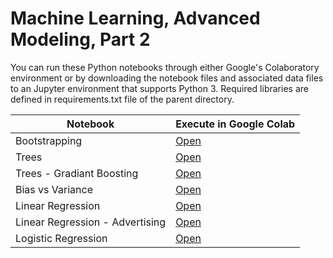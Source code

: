 # Machine Learning, Advanced Modeling, Part 2
You can run these Python notebooks through either Google's Colaboratory environment or by downloading the notebook files and associated data files to an Jupyter environment that supports Python 3.  Required libraries are defined in requirements.txt file of the parent directory.

| Notebook|  Execute in Google Colab |
|-|-|
| Bootstrapping | [Open](http://colab.research.google.com/github/slankas/DataScienceNotebooks/blob/master/ModelingPart2/1%20-%20632%20Bootstrap.ipynb)  |
| Trees | [Open](http://colab.research.google.com/github/slankas/DataScienceNotebooks/blob/master/ModelingPart2/2%20-%20Trees.ipynb)  |
| Trees - Gradiant Boosting | [Open](http://colab.research.google.com/github/slankas/DataScienceNotebooks/blob/master/ModelingPart2/2%20-%20Trees,%20Gradiant%20Boosting.ipynb)  |
| Bias vs Variance | [Open](http://colab.research.google.com/github/slankas/DataScienceNotebooks/blob/master/ModelingPart2/4%20-%20Bias%20vs%20Variance.ipynb)  |
| Linear Regression | [Open](http://colab.research.google.com/github/slankas/DataScienceNotebooks/blob/master/ModelingPart2/5%20-%20Linear%20Regression.ipynb)  |
| Linear Regression - Advertising | [Open](http://colab.research.google.com/github/slankas/DataScienceNotebooks/blob/master/ModelingPart2/5a%20-%20Linear%20Regressions%20-%20Advertising.ipynb)  |
| Logistic Regression | [Open](http://colab.research.google.com/github/slankas/DataScienceNotebooks/blob/master/ModelingPart2/6%20-%20Logistic%20Regression.ipynb)  |